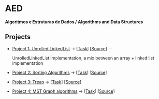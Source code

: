 # AED
**Algoritmos e Estruturas de Dados / Algorithms and Data Structures**

## Projects

* [Project 1: Unrolled LinkedList](https://github.com/wau/AED_P1/tree/80c0e32078332863b96a5ec06d513f8e51d7c5c1) -> [[Task](https://github.com/wau/AED_P1/blob/80c0e32078332863b96a5ec06d513f8e51d7c5c1/P1.pdf)] [[Source](https://github.com/wau/AED_P1/tree/80c0e32078332863b96a5ec06d513f8e51d7c5c1/src/aed/collections)]
--

   UnrolledLinkedList implementation, a mix between an array + linked list implementation


* [Project 2: Sorting Algorithms](https://github.com/wau/AED_P2/tree/6d83bcfaceda8c8240998b01c3b9090f4ce645cf) -> [[Task](https://github.com/wau/AED_P2/blob/6d83bcfaceda8c8240998b01c3b9090f4ce645cf/P2.pdf)] [[Source](https://github.com/wau/AED_P2/tree/6d83bcfaceda8c8240998b01c3b9090f4ce645cf/src/aed)]




* [Project 3: Treap](https://github.com/wau/AED_P3/tree/ac5743b051fc9afdbfacf3aa1a75b0cfa68dae4a) -> [[Task](https://github.com/wau/AED_P3/blob/ac5743b051fc9afdbfacf3aa1a75b0cfa68dae4a/P3.pdf)] [[Source](https://github.com/wau/AED_P3/tree/ac5743b051fc9afdbfacf3aa1a75b0cfa68dae4a/src/aed/tables)]




* [Project 4: MST Graph algorithms](https://github.com/wau/AED_P4/tree/cde85c9dccbd1dd10279585bfad281576b53d8cd) -> [[Task](https://github.com/wau/AED_P4/blob/cde85c9dccbd1dd10279585bfad281576b53d8cd/P4.pdf)] [[Source](https://github.com/wau/AED_P4/tree/cde85c9dccbd1dd10279585bfad281576b53d8cd/src/aed/graphs)]



